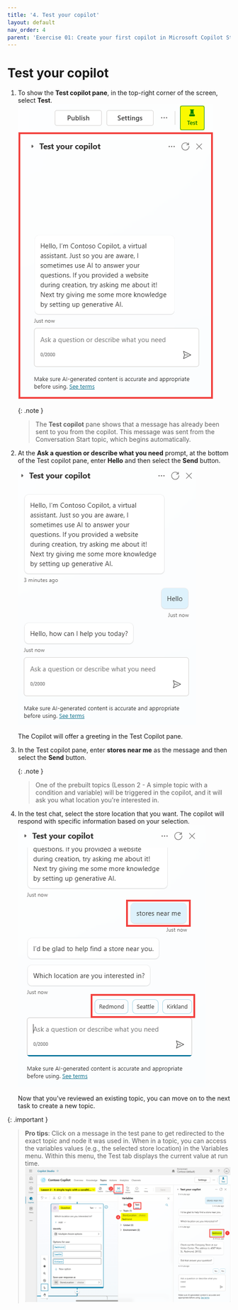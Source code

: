 ```yaml
---
title: '4. Test your copilot'
layout: default
nav_order: 4
parent: 'Exercise 01: Create your first copilot in Microsoft Copilot Studio'
---
```


# Test your copilot

1.	To show the **Test copilot pane**, in the top-right corner of the screen, select **Test**.
	![A screenshot of a phone Description automatically generated](../../media/0e9e686b261880f356ea88bd67fcf2ab.png "A screenshot of a phone Description automatically generated")

	{: .note }
	> The **Test copilot** pane shows that a message has already been sent to you from the copilot. This message was sent from the Conversation Start topic, which begins automatically.

1. 	At the **Ask a question or describe what you need** prompt, at the bottom of the Test copilot pane, enter **Hello** and then select the **Send** button.
	![A screenshot of a chat Description automatically generated](../../media/b7379599686d5ed466fd726a4e91ea5f.png)

	The Copilot will offer a greeting in the Test Copilot pane.

1. 	In the Test copilot pane, enter **stores near me** as the message and then select the **Send** button. 

	{: .note }
	> One of the prebuilt topics (Lesson 2 - A simple topic with a condition and variable) will be triggered in the copilot, and it will ask you what location you're interested in.

1.	In the test chat, select the store location that you want. The copilot will respond with specific information based on your selection.
	![A screenshot of a chat Description automatically generated](../../media/06911c6766d0d1151ad10b6f2bde34a1.png "A screenshot of a chat Description automatically generated")

	Now that you've reviewed an existing topic, you can move on to the next task to create a new topic.

{: .important }
> **Pro tips**: Click on a message in the test pane to get redirected to the exact topic and node it was used in. When in a topic, you can access the variables values (e.g., the selected store location) in the Variables menu. Within this menu, the Test tab displays the current value at run time. 
     ![A screenshot of a computer Description automatically generated](../../media/16e1af56e7a7fbdf562121dd8bf7ecac.png "A screenshot of a computer Description automatically generated")
